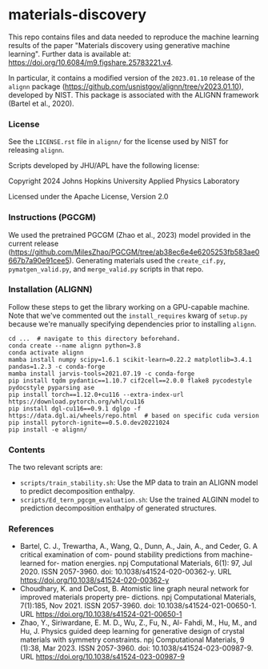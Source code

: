 # materials-discovery

This repo contains files and data needed to reproduce the machine learning results of the paper "Materials discovery using generative machine learning". Further data is available at: https://doi.org/10.6084/m9.figshare.25783221.v4.


In particular, it contains a modified version of the `2023.01.10` release of the `alignn` package (https://github.com/usnistgov/alignn/tree/v2023.01.10), developed by NIST. This package is associated with the ALIGNN framework (Bartel et al., 2020).

### License

See the `LICENSE.rst` file in `alignn/` for the license used by NIST for releasing `alignn`. 

Scripts developed by JHU/APL have the following license:

Copyright 2024 Johns Hopkins University Applied Physics Laboratory

Licensed under the Apache License, Version 2.0

### Instructions (PGCGM)

We used the pretrained PGCGM (Zhao et al., 2023) model provided in the current release (https://github.com/MilesZhao/PGCGM/tree/ab38ec6e4e6205253fb583ae0667b7a90e91cee5). Generating materials used the `create_cif.py`, `pymatgen_valid.py`, and `merge_valid.py` scripts in that repo.

### Installation (ALIGNN)

Follow these steps to get the library working on a GPU-capable machine. Note that we've commented out
the `install_requires` kwarg of `setup.py` because we're manually specifying dependencies prior to installing
`alignn`.

```
cd ...  # navigate to this directory beforehand.
conda create --name alignn python=3.8
conda activate alignn
mamba install numpy scipy=1.6.1 scikit-learn=0.22.2 matplotlib=3.4.1 pandas=1.2.3 -c conda-forge
mamba install jarvis-tools=2021.07.19 -c conda-forge
pip install tqdm pydantic==1.10.7 cif2cell==2.0.0 flake8 pycodestyle pydocstyle pyparsing ase
pip install torch==1.12.0+cu116 --extra-index-url https://download.pytorch.org/whl/cu116
pip install dgl-cu116==0.9.1 dglgo -f https://data.dgl.ai/wheels/repo.html  # based on specific cuda version
pip install pytorch-ignite==0.5.0.dev20221024
pip install -e alignn/
```

### Contents

The two relevant scripts are:
- `scripts/train_stability.sh`: Use the MP data to train an ALIGNN model to predict decomposition enthalpy.
- `scripts/Ed_tern_pgcgm_evaluation.sh`: Use the trained ALGINN model to prediction decomposition enthalpy of generated structures.


### References

- Bartel, C. J., Trewartha, A., Wang, Q., Dunn, A., Jain, A., and Ceder, G. A critical examination of com- pound stability predictions from machine-learned for- mation energies. npj Computational Materials, 6(1): 97, Jul 2020. ISSN 2057-3960. doi: 10.1038/s41524-020-00362-y. URL https://doi.org/10.1038/s41524-020-00362-y
- Choudhary, K. and DeCost, B. Atomistic line graph neural network for improved materials property pre- dictions. npj Computational Materials, 7(1):185, Nov 2021. ISSN 2057-3960. doi: 10.1038/s41524-021-00650-1. URL https://doi.org/10.1038/s41524-021-00650-1
- Zhao, Y., Siriwardane, E. M. D., Wu, Z., Fu, N., Al- Fahdi, M., Hu, M., and Hu, J. Physics guided deep learning for generative design of crystal materials with symmetry constraints. npj Computational Materials, 9 (1):38, Mar 2023. ISSN 2057-3960. doi: 10.1038/s41524-023-00987-9. URL https://doi.org/10.1038/s41524-023-00987-9
